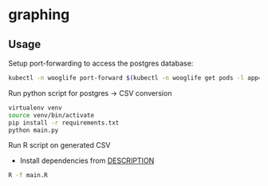 # graphing

## Usage

Setup port-forwarding to access the postgres database:

```bash
kubectl -n wooglife port-forward $(kubectl -n wooglife get pods -l app=backend-postgres --no-headers | cut -f1 -d' ') 5432:5432
```

Run python script for postgres -> CSV conversion

```bash
virtualenv venv
source venv/bin/activate
pip install -r requirements.txt
python main.py
```

Run R script on generated CSV

- Install dependencies from [DESCRIPTION](DESCRIPTION)

```bash
R -f main.R
```

